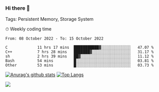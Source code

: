 ### Hi there 👋

Tags: Persistent Memory, Storage System

<!--

[![Anurag's github stats](https://github-readme-stats.vercel.app/api?username=wwyf)](https://github.com/anuraghazra/github-readme-stats)

[![Anurag's github stats](https://github-readme-stats.vercel.app/api?username=wwyf&count_private=true)](https://github.com/anuraghazra/github-readme-stats)


[![Top Langs](https://github-readme-stats.vercel.app/api/top-langs/?username=wwyf&count_private=true&&hide=jupyter%20notebook,html)](https://github.com/anuraghazra/github-readme-stats)



-->


⏱ Weekly coding time

<!--START_SECTION:waka-->

```text
From: 08 October 2022 - To: 15 October 2022

C             11 hrs 17 mins  ███████████▓░░░░░░░░░░░░░   47.07 %
C++           7 hrs 28 mins   ███████▓░░░░░░░░░░░░░░░░░   31.17 %
sh            2 hrs 39 mins   ██▓░░░░░░░░░░░░░░░░░░░░░░   11.12 %
Bash          54 mins         █░░░░░░░░░░░░░░░░░░░░░░░░   03.81 %
Other         53 mins         █░░░░░░░░░░░░░░░░░░░░░░░░   03.73 %
```

<!--END_SECTION:waka-->



[![Anurag's github stats](https://github-readme-stats.vercel.app/api?username=wwyf&count_private=true&show_icons=true&hide_border=true)](https://github.com/anuraghazra/github-readme-stats) [![Top Langs](https://github-readme-stats.vercel.app/api/top-langs/?username=wwyf&count_private=true&hide=jupyter%20notebook,html,OpenEdge%20ABL&langs_count=10&layout=compact&hide_border=true)](https://github.com/anuraghazra/github-readme-stats)

<!--

[![willianrod's wakatime stats](https://github-readme-stats.vercel.app/api/wakatime?username=wwyf)](https://github.com/anuraghazra/github-readme-stats)


-->

![](https://hit.yhype.me/github/profile?user_id=23121291)
